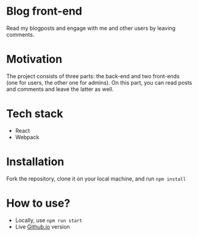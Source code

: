 # Blog front-end
Read my blogposts and engage with me and other users by leaving comments.

# Motivation
The project consists of three parts: the back-end and two front-ends \
(one for users, the other one for admins). On this part, you can read posts \
and comments and leave the latter as well.

# Tech stack
- React
- Webpack

# Installation
Fork the repository, clone it on your local machine, and run
`npm install`

# How to use?
- Locally, use `npm run start`
- Live [Github.io](#) version



